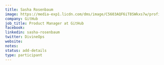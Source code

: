 ```yaml
---
title: Sasha Rosenbaum
image: https://media-exp1.licdn.com/dms/image/C5603AQF6iT8SWkxs7w/profile-displayphoto-shrink_800_800/0?e=1596672000&v=beta&t=Ag2rubrvNeSP5atrmMvbctW8ENtOjMSaiaAaQnkB2nw
company: GitHub
job_title: Product Manager at GitHub
facebook:
linkedin: sasha-rosenbaum
twitter: DivineOps
website:
notes:
status: add-details
type: participant
---
```


<!-- put more details about participant here -->